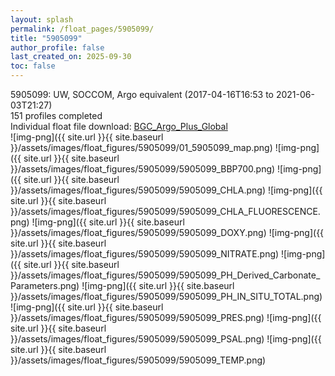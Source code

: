 ```yaml
---
layout: splash
permalink: /float_pages/5905099/
title: "5905099"
author_profile: false
last_created_on: 2025-09-30
toc: false
---
```

 
5905099: UW, SOCCOM, Argo equivalent (2017-04-16T16:53 to 2021-06-03T21:27)\
151 profiles completed\
Individual float file download: [BGC_Argo_Plus_Global](https://ftp.soest.hawaii.edu/bgc_argo_plus/Individual_Floats/outliers_removed/5905099_Sprof_processed.nc)\
![img-png]({{ site.url }}{{ site.baseurl }}/assets/images/float_figures/5905099/01_5905099_map.png)
![img-png]({{ site.url }}{{ site.baseurl }}/assets/images/float_figures/5905099/5905099_BBP700.png)
![img-png]({{ site.url }}{{ site.baseurl }}/assets/images/float_figures/5905099/5905099_CHLA.png)
![img-png]({{ site.url }}{{ site.baseurl }}/assets/images/float_figures/5905099/5905099_CHLA_FLUORESCENCE.png)
![img-png]({{ site.url }}{{ site.baseurl }}/assets/images/float_figures/5905099/5905099_DOXY.png)
![img-png]({{ site.url }}{{ site.baseurl }}/assets/images/float_figures/5905099/5905099_NITRATE.png)
![img-png]({{ site.url }}{{ site.baseurl }}/assets/images/float_figures/5905099/5905099_PH_Derived_Carbonate_Parameters.png)
![img-png]({{ site.url }}{{ site.baseurl }}/assets/images/float_figures/5905099/5905099_PH_IN_SITU_TOTAL.png)
![img-png]({{ site.url }}{{ site.baseurl }}/assets/images/float_figures/5905099/5905099_PRES.png)
![img-png]({{ site.url }}{{ site.baseurl }}/assets/images/float_figures/5905099/5905099_PSAL.png)
![img-png]({{ site.url }}{{ site.baseurl }}/assets/images/float_figures/5905099/5905099_TEMP.png)
